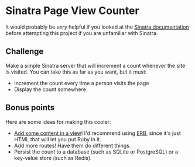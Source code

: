 # Sinatra Page View Counter

It would probably be *very* helpful if you looked at the [Sinatra documentation]() before attempting this project if you are unfamiliar with Sinatra.

## Challenge

Make a simple Sinatra server that will increment a count whenever the site is visited. You can take this as far as you want, but it must:
- Increment the count every time a person visits the page
- Display the count somewhere

## Bonus points

Here are some ideas for making this cooler:
- [Add some content in a view](http://www.sinatrarb.com/intro.html#Views%20/%20Templates)! I'd recommend using [ERB](http://www.sinatrarb.com/intro.html#Erb%20Templates), since it's just HTML that will let you put Ruby in it.
- Add more routes! Have them do different things.
- Persist the count to a database (such as SQLite or PostgreSQL) or a key-value store (such as Redis).
